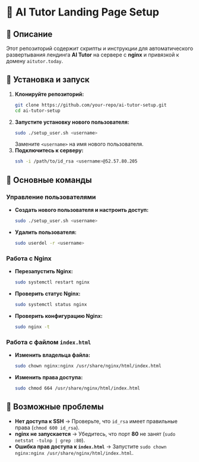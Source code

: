 # 🚀 AI Tutor Landing Page Setup

## 📌 Описание
Этот репозиторий содержит скрипты и инструкции для автоматического развертывания лендинга **AI Tutor** на сервере с **nginx** и привязкой к домену `aitutor.today`.

## 📜 Установка и запуск
1. **Клонируйте репозиторий:**
   ```sh
   git clone https://github.com/your-repo/ai-tutor-setup.git
   cd ai-tutor-setup
   ```
2. **Запустите установку нового пользователя:**
   ```sh
   sudo ./setup_user.sh <username>
   ```
   Замените `<username>` на имя нового пользователя.
3. **Подключитесь к серверу:**
   ```sh
   ssh -i /path/to/id_rsa <username>@52.57.80.205
   ```

## 🔧 Основные команды
### Управление пользователями
- **Создать нового пользователя и настроить доступ:**
  ```sh
  sudo ./setup_user.sh <username>
  ```
- **Удалить пользователя:**
  ```sh
  sudo userdel -r <username>
  ```

### Работа с Nginx
- **Перезапустить Nginx:**
  ```sh
  sudo systemctl restart nginx
  ```
- **Проверить статус Nginx:**
  ```sh
  sudo systemctl status nginx
  ```
- **Проверить конфигурацию Nginx:**
  ```sh
  sudo nginx -t
  ```

### Работа с файлом `index.html`
- **Изменить владельца файла:**
  ```sh
  sudo chown nginx:nginx /usr/share/nginx/html/index.html
  ```
- **Изменить права доступа:**
  ```sh
  sudo chmod 664 /usr/share/nginx/html/index.html
  ```

## 🔧 Возможные проблемы
- **Нет доступа к SSH** → Проверьте, что `id_rsa` имеет правильные права (`chmod 600 id_rsa`).
- **nginx не запускается** → Убедитесь, что порт **80** не занят (`sudo netstat -tulnp | grep :80`).
- **Ошибка прав доступа к `index.html`** → Запустите `sudo chown nginx:nginx /usr/share/nginx/html/index.html`.

